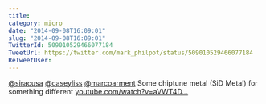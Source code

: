 ```yaml
---
title: 
category: micro
date: "2014-09-08T16:09:01"
slug: "2014-09-08T16:09:01"
TwitterId: 509010529466077184
TweetUrl: https://twitter.com/mark_philpot/status/509010529466077184
ReTweetUser: 
---
```


[@siracusa](https://twitter.com/siracusa) [@caseyliss](https://twitter.com/caseyliss) [@marcoarment](https://twitter.com/marcoarment) Some chiptune metal (SiD Metal) for something different [youtube.com/watch?v=aVWT4D…](https://www.youtube.com/watch?v=aVWT4D5OVOw)